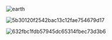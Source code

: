 ![earth](https://github.com/Zero-coder/IPA-is-all-you-need/assets/54145971/9d640067-a3f3-43cc-9215-a328bb2b541f)



![5b30120f2542bac13c12fae754679d17](https://github.com/Zero-coder/IPA-is-all-you-need/assets/54145971/32300000-b1d5-4493-9db2-837b41aa4311)


![632fbc1fdb57945dc65314fbec73d3b6](https://github.com/Zero-coder/IPA-is-all-you-need/assets/54145971/978a37e1-8131-421f-bc07-97665e519f7f)

